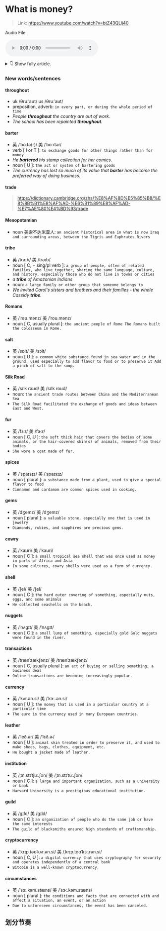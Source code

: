 # What is money?

> Link: https://www.youtube.com/watch?v=btZ43QLlj40

Audio File

<audio controls><source type="audio/mpeg" src="./audio/221109_what_is_money.mp3"></source>Your browser does not support the audio element.</audio>

<details>
<summary>👇 Show fully article.</summary>
<hr>

Throughout human history, people have bartered or traded for things they needed. Mesopotamian tribes traded for weapons, while the Romans traded for salt. The Silk Road allowed for goods like fur, spices and gems to travel between the east and the west. These exchanges were happening all over the world, objects that were small and hard to break, like cowry shells are gold nuggets, help to make transactions easier, so they started being used as currency.

<br><br>

Money slowly became a placeholder for value. Over the years, it's taken on many forms, from coins to leather to paper. Of course, in order for people to want to use it, the currency had to be trusted or issued by an institution that was, this could be a trade guild, a bank or a governmant. Otherwise it would just be worthless, people didn't just spend money on goods either. To this day, whatever holds value is worth money.

<br><br>

Workers are paid for thier time and skill, people pay for access or for entertainment. More recently, money is becoming something we often don't physically see or even hold in our hand. The world of payments and banking has largely gone digital. New types of currency continue to pop up, up like cryptocurrency. In this new evolving world of digital money, many people are willing to take risks. There are new markets to invest in where we use money to make more money. Others hold on to their hard earned cash. Cash and worry about what the future might bring.

<br><br>

But why are people's attitudes about money so different? Maybe you know what it's like to struggle and not have enough money, or maybe you've seen family members fight over larger amounts of it. These types of experiences shape who we are and how we feel about money in general. But we shouldn't let our emotional connections get in the way of our understanding. So the more you learn about money, regardless of your circumstances, the more you'll understand how to use it in order to live a better life, whatever that may look like.

</details>

### New words/sentences

#### throughout

+ <span class="plug_sound" wd="throughout" accent="0">uk /θruːˈaʊt/</span> <span class="plug_sound" wd="throughout" accent="1">us /θruːˈaʊt/</span>
+ preposition, adverb: `in every part, or during the whole period of time`
+ *People **throughout** the country are out of work.*
+ *The school has been repainted **throughout**.*

#### barter

+ 英 /ˈbɑːtə(r)/ 美 /ˈbɑːrtər/
+ verb [ I or T ]: `to exchange goods for other things rather than for money`
+ *He **bartered** his stamp collection for her comics.*
+ noun [ U ]: `the act or system of bartering goods`
+ *The currency has lost so much of its value that **barter** has become the preferred way of doing business.*

#### trade

> https://dictionary.cambridge.org/zhs/%E8%AF%8D%E5%85%B8/%E8%8B%B1%E8%AF%AD-%E6%B1%89%E8%AF%AD-%E7%AE%80%E4%BD%93/trade

#### Mesopotamian

+ noun 美索不达米亚人: `an ancient historical area in what is now Iraq and surrounding areas, between the Tigris and Euphrates Rivers`

#### tribe

+ 英 /traɪb/ 美 /traɪb/
+ noun [ C, + sing/pl verb ]: `a group of people, often of related families, who live together, sharing the same language, culture, and history, especially those who do not live in towns or cities`
+ *a **tribe** of Amazonian Indians*
+ noun: `a large family or other group that someone belongs to`
+ *We invited Carol's sisters and brothers and their families - the whole Cassidy **tribe**.*

#### Romans

+ 英 /ˈrəʊ.mənz/ 美 /ˈroʊ.mənz/
+ noun [ C, usually plural ]: `the ancient people of Rome
The Romans built the Colosseum in Rome.`

#### salt

+ 英 /sɒlt/ 美 /sɔlt/
+ noun [ U ]: `a common white substance found in sea water and in the ground, used especially to add flavor to food or to preserve it
Add a pinch of salt to the soup.`

#### Silk Road

+ 英 /sɪlk rəʊd/ 美 /sɪlk roʊd/
+ noun: `the ancient trade routes between China and the Mediterranean Sea`
+ `The Silk Road facilitated the exchange of goods and ideas between East and West.`

#### fur

+ 英 /fɜːr/ 美 /fɝːr/
+ noun [ C, U ]: `the soft thick hair that covers the bodies of some animals, or the hair-covered skin(s) of animals, removed from their bodies`
+ `She wore a coat made of fur.`

#### spices

+ 英 /ˈspaɪsɪz/ 美 /ˈspaɪsɪz/
+ noun [ plural ]: `a substance made from a plant, used to give a special flavor to food`
+ `Cinnamon and cardamom are common spices used in cooking.`

#### gems

+ 英 /dʒemz/ 美 /dʒemz/
+ noun [ plural ]: `a valuable stone, especially one that is used in jewelry`
+ `Diamonds, rubies, and sapphires are precious gems.`

#### cowry

+ 英 /ˈkaʊri/ 美 /ˈkaʊri/
+ noun [ C ]: `a small tropical sea shell that was once used as money in parts of Africa and Asia`
+ `In some cultures, cowry shells were used as a form of currency.`

#### shell

+ 英 /ʃel/ 美 /ʃel/
+ noun [ C ]: `the hard outer covering of something, especially nuts, eggs, and some animals`
+ `He collected seashells on the beach.`

#### nuggets

+ 英 /ˈnʌɡɪt/ 美 /ˈnʌɡɪt/
+ noun [ C ]: `a small lump of something, especially gold
Gold nuggets were found in the river.`

#### transactions

+ 英 /trænˈzækʃənz/ 美 /trænˈzækʃənz/
+ noun [ C, usually plural ]: `an act of buying or selling something; a business deal`
+ `Online transactions are becoming increasingly popular.`

#### currency

+ 英 /ˈkʌr.ən.si/ 美 /ˈkɝː.ən.si/
+ noun [ U ]: `the money that is used in a particular country at a particular time`
+ `The euro is the currency used in many European countries.`

#### leather

+ 英 /ˈleð.ər/ 美 /ˈlɛð.ɚ/
+ noun [ U ]: `animal skin treated in order to preserve it, and used to make shoes, bags, clothes, equipment, etc.`
+ `He bought a jacket made of leather.`

#### institution

+ 英 /ˌɪn.stɪˈtjuː.ʃən/ 美 /ˌɪn.stɪˈtuː.ʃən/
+ noun [ C ]: `a large and important organization, such as a university or bank`
+ `Harvard University is a prestigious educational institution.`

#### guild

+ 英 /ɡɪld/ 美 /ɡɪld/
+ noun [ C ]: `an organization of people who do the same job or have the same interests`
+ `The guild of blacksmiths ensured high standards of craftsmanship.`

#### cryptocurrency

+ 英 /ˌkrɪp.təʊˈkʌr.ən.si/ 美 /ˌkrɪp.toʊˈkɜː.rən.si/
+ noun [ C, U ]: `a digital currency that uses cryptography for security and operates independently of a central bank`
+ `Bitcoin is a well-known cryptocurrency.`

#### circumstances

+ 英 /ˈsɜː.kəm.stæns/ 美 /ˈsɝː.kəm.stæns/
+ noun [ plural ]: `the conditions and facts that are connected with and affect a situation, an event, or an action`
+ `Due to unforeseen circumstances, the event has been canceled.`

## 划分节奏
